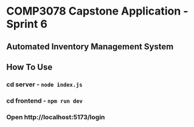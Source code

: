 # COMP3078 Capstone Application - Sprint 6

## Automated Inventory Management System

## How To Use

### cd server - `node index.js`

### cd frontend - `npm run dev`

### Open http://localhost:5173/login

